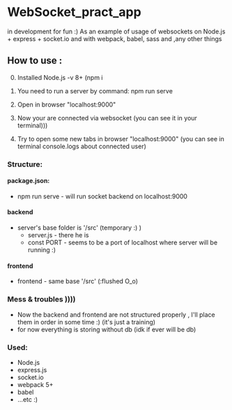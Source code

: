# WebSocket_pract_app
in development for fun :)
As an example of usage of websockets  on Node.js + express + socket.io and with webpack, babel, sass and ,any other things

## How to use :

0. Installed Node.js -v 8+ (npm i

1. You need to run a server by command: 
  npm run serve  

2. Open in browser "localhost:9000"

3. Now your are connected via websocket (you can see it in your terminal)))

4. Try to open some new tabs in browser "localhost:9000" (you can see in terminal console.logs about connected user)

### Structure:
#### package.json:
  - npm run serve - will run socket backend on localhost:9000
#### backend
- server's base folder is '/src' (temporary :) )
  + server.js - there he is 
  + const PORT - seems to be a port of localhost where server will be running :)
#### frontend
- frontend - same base '/src' (:flushed O_o)

### Mess & troubles ))))
- Now the backend and frontend are not structured properly  , I'll place them in order in some time :) (it's just a training)
- for now everything is storing without db (idk if ever will be db)


### Used:
- Node.js
- express.js
- socket.io
- webpack 5+
- babel
- ...etc :)
